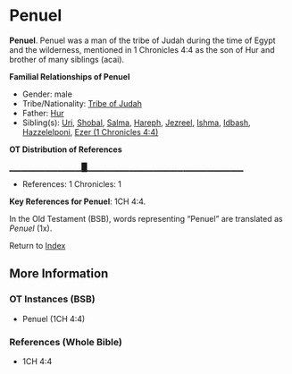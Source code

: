 # Penuel
**Penuel**. 
Penuel was a man of the tribe of Judah during the time of Egypt and the wilderness, mentioned in 1 Chronicles 4:4 as the son of Hur and brother of many siblings (acai). 




**Familial Relationships of Penuel**


* Gender: male
* Tribe/Nationality: [Tribe of Judah](../../../groups/md/acai/Judah.md)
* Father: [Hur](Hur.2.md)
* Sibling(s): [Uri](Uri.md), [Shobal](Shobal.2.md), [Salma](Salma.md), [Hareph](Hareph.md), [Jezreel](Jezreel.md), [Ishma](Ishma.md), [Idbash](Idbash.md), [Hazzelelponi](Hazzelelponi.md), [Ezer (1 Chronicles 4:4)](Ezer.2.md)


**OT Distribution of References**

▁▁▁▁▁▁▁▁▁▁▁▁█▁▁▁▁▁▁▁▁▁▁▁▁▁▁▁▁▁▁▁▁▁▁▁▁▁▁
* References: 1 Chronicles: 1



**Key References for Penuel**: 
1CH 4:4. 


In the Old Testament (BSB), words representing “Penuel” are translated as 
*Penuel* (1x). 




Return to [Index](00-Index.md)

## More Information

### OT Instances (BSB)

* Penuel (1CH 4:4)



### References (Whole Bible)

* 1CH 4:4



